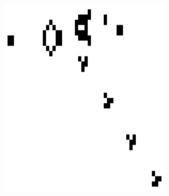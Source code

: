 
<p align="center">
  <img src="https://github.com/violet360/violet360/blob/main/Gospers_glider_gun.gif" alt="animated" width="930px" height= "590px"/>
</p>
